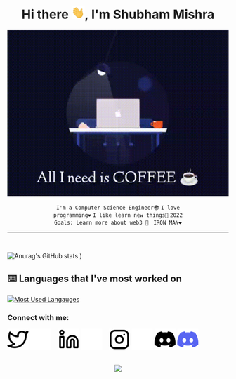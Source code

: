 <div align="center">
<h1>Hi there <img src="./img/Hi.gif" width="30px">, I'm Shubham Mishra</h1>

![alt text](./img/coffee.gif)

</div>


<div align="center" width="50">

<code>I'm a Computer Science Engineer😎</code>
<code>I love programming❤</code>
<code>I like learn new things🌱</code>
<code>2022 Goals: Learn more about web3 🥅 </code>
<code>IRON MAN❤</code>

---
</div>
</br>

![Anurag's GitHub stats](https://github-readme-stats.vercel.app/api?username=TonyStark0801&show_icons=true&theme=tokyonight)
)
## :keyboard: Languages that I've most worked on
[![Most Used Langauges](https://github-readme-stats.vercel.app/api/top-langs/?username=TonyStark0801&layout=compact&theme=tokyonight)](https://github.com/charfweh)
### Connect with me:


[![website](./img/twitter-light.svg)](https://twitter.com/mishras85003094#gh-light-mode-only)
[![website](./img/twitter-dark.svg)](https://twitter.com/mishras85003094#gh-dark-mode-only)
&nbsp;&nbsp;
[![website](./img/linkedin-light.svg)](https://www.linkedin.com/in/shubhammishra8149/#gh-light-mode-only)
[![website](./img/linkedin-dark.svg)](https://www.linkedin.com/in/shubhammishra8149/#gh-dark-mode-only)
&nbsp;&nbsp;
[![website](./img/instagram-light.svg)](https://www.instagram.com/_shubham.mishraa_/#gh-light-mode-only)
[![website](./img/instagram-dark.svg)](https://www.instagram.com/_shubham.mishraa_/#gh-dark-mode-only)
[![website](./img/discord%20dark.svg/)](https://www.instagram.com/_shubham.mishraa_/#gh-dark-mode-only)
[![website](./img/discord%20light.svg)](https://www.instagram.com/_shubham.mishraa_/#gh-light-mode-only)

<div align="center">
<br><img src="https://gpvc.arturio.dev/TonyStark0801">
</div>
